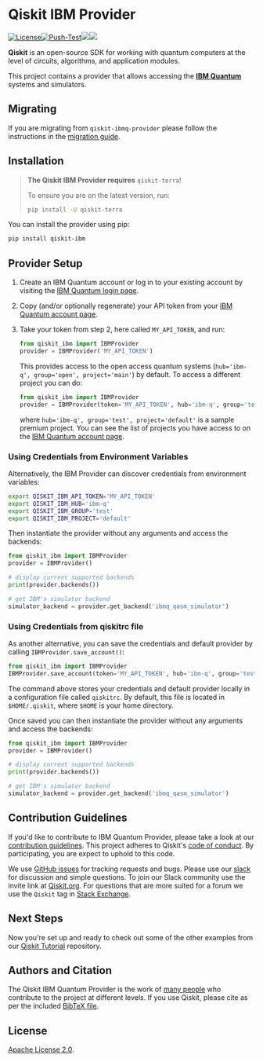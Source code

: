 # Qiskit IBM Provider

[![License](https://img.shields.io/github/license/Qiskit-Partners/qiskit-ibm.svg?style=popout-square)](https://opensource.org/licenses/Apache-2.0)[![Push-Test](https://github.com/Qiskit-Partners/qiskit-ibm/actions/workflows/main.yml/badge.svg)](https://github.com/Qiskit-Partners/qiskit-ibm/actions/workflows/main.yml)[![](https://img.shields.io/github/release/Qiskit-Partners/qiskit-ibm.svg?style=popout-square)](https://github.com/Qiskit-Partners/qiskit-ibm/releases)[![](https://img.shields.io/pypi/dm/qiskit-ibm.svg?style=popout-square)](https://pypi.org/project/qiskit-ibm/)

**Qiskit** is an open-source SDK for working with quantum computers at the level of circuits, algorithms, and application modules.

This project contains a provider that allows accessing the **[IBM Quantum]**
systems and simulators.

## Migrating
If you are migrating from `qiskit-ibmq-provider` please follow the instructions in the [migration guide].

## Installation

> **The Qiskit IBM Provider requires** `qiskit-terra`!
>
> To ensure you are on the latest version, run:
>
> ```bash
> pip install -U qiskit-terra
> ```

You can install the provider using pip:

```bash
pip install qiskit-ibm
```

## Provider Setup

1. Create an IBM Quantum account or log in to your existing account by visiting the [IBM Quantum login page].

1. Copy (and/or optionally regenerate) your API token from your
   [IBM Quantum account page].

1. Take your token from step 2, here called `MY_API_TOKEN`, and run:

   ```python
   from qiskit_ibm import IBMProvider
   provider = IBMProvider('MY_API_TOKEN')
   ```

   This provides access to the open access quantum systems (`hub='ibm-q', group='open', project='main'`) by default. To access a different project you can do:

   ```python
   from qiskit_ibm import IBMProvider
   provider = IBMProvider(token='MY_API_TOKEN', hub='ibm-q', group='test', project='default')
   ```

   where `hub='ibm-q', group='test', project='default'` is a sample premium project. You can see the list of projects you have access to on the [IBM Quantum account page].

### Using Credentials from Environment Variables
Alternatively, the IBM Provider can discover credentials from environment variables:
```bash
export QISKIT_IBM_API_TOKEN='MY_API_TOKEN'
export QISKIT_IBM_HUB='ibm-q'
export QISKIT_IBM_GROUP='test'
export QISKIT_IBM_PROJECT='default'
```

Then instantiate the provider without any arguments and access the backends:
```python
from qiskit_ibm import IBMProvider
provider = IBMProvider()

# display current supported backends
print(provider.backends())

# get IBM's simulator backend
simulator_backend = provider.get_backend('ibmq_qasm_simulator')
```

### Using Credentials from qiskitrc file
As another alternative, you can save the credentials and default provider by calling `IBMProvider.save_account()`:

```python
from qiskit_ibm import IBMProvider
IBMProvider.save_account(token='MY_API_TOKEN', hub='ibm-q', group='test', project='default')
```

The command above stores your credentials and default provider locally in a configuration file called `qiskitrc`.
By default, this file is located in `$HOME/.qiskit`, where `$HOME` is your home directory.

Once saved you can then instantiate the provider without any arguments and access the backends:
```python
from qiskit_ibm import IBMProvider
provider = IBMProvider()

# display current supported backends
print(provider.backends())

# get IBM's simulator backend
simulator_backend = provider.get_backend('ibmq_qasm_simulator')
```

## Contribution Guidelines

If you'd like to contribute to IBM Quantum Provider, please take a look at our
[contribution guidelines]. This project adheres to Qiskit's [code of conduct].
By participating, you are expect to uphold to this code.

We use [GitHub issues] for tracking requests and bugs. Please use our [slack]
for discussion and simple questions. To join our Slack community use the
invite link at [Qiskit.org]. For questions that are more suited for a forum we
use the `Qiskit` tag in [Stack Exchange].

## Next Steps

Now you're set up and ready to check out some of the other examples from our
[Qiskit Tutorial] repository.

## Authors and Citation

The Qiskit IBM Quantum Provider is the work of [many people] who contribute to the
project at different levels. If you use Qiskit, please cite as per the included
[BibTeX file].

## License

[Apache License 2.0].


[IBM Quantum]: https://www.ibm.com/quantum-computing/
[IBM Quantum login page]:  https://quantum-computing.ibm.com/login
[IBM Quantum account page]: https://quantum-computing.ibm.com/account
[contribution guidelines]: https://github.com/Qiskit-Partners/qiskit-ibm/blob/main/CONTRIBUTING.md
[code of conduct]: https://github.com/Qiskit-Partners/qiskit-ibm/blob/main/CODE_OF_CONDUCT.md
[GitHub issues]: https://github.com/Qiskit-Partners/qiskit-ibm/issues
[slack]: https://qiskit.slack.com
[Qiskit.org]: https://qiskit.org
[Stack Exchange]: https://quantumcomputing.stackexchange.com/questions/tagged/qiskit
[Qiskit Tutorial]: https://github.com/Qiskit/qiskit-tutorial
[many people]: https://github.com/Qiskit-Partners/qiskit-ibm/graphs/contributors
[BibTeX file]: https://github.com/Qiskit/qiskit/blob/master/Qiskit.bib
[Apache License 2.0]: https://github.com/Qiskit-Partners/qiskit-ibm/blob/main/LICENSE.txt
[migration guide]: https://github.com/Qiskit-Partners/qiskit-ibm/blob/main/MIGRATING.md
